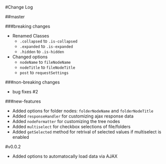 #Change Log

##master

###breaking changes
- Renamed Classes
  - `.collapsed` to `.is-collapsed`
  - `.expanded` to `.is-expanded`
  - `.hidden` to `.is-hidden`
- Changed options
  - `nodeName` to `fileNodeName`
  - `nodeTitle` to `fileNodeTitle`
  - `post` to `requestSettings`

###non-breaking changes
- bug fixes #2

###new-features
- Added options for folder nodes: `folderNodeName` and `folderNodeTitle`
- Added `responseHandler` for customizing ajax response data
- Added `nodeFormatter` for customizing the tree nodes
- Added `multiselect` for checkbox selections of file/folders
- Added `getSelected` method for retrival of selected values if multiselect is enabled

#v0.0.2
- Added options to automatocally load data via AJAX
